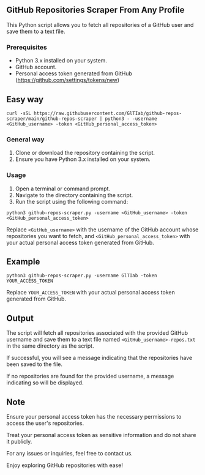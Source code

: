 ## GitHub Repositories Scraper From Any Profile

This Python script allows you to fetch all repositories of a GitHub user and save them to a text file.

### Prerequisites

- Python 3.x installed on your system.
- GitHub account.
- Personal access token generated from GitHub (https://github.com/settings/tokens/new)

## Easy way 

```curl -sSL https://raw.githubusercontent.com/GlTIab/github-repos-scraper/main/github-repos-scraper | python3 - -username <GitHub_username> -token <GitHub_personal_access_token>```

### General way

1. Clone or download the repository containing the script.
2. Ensure you have Python 3.x installed on your system.

### Usage

1. Open a terminal or command prompt.
2. Navigate to the directory containing the script.
3. Run the script using the following command:

```
python3 github-repos-scraper.py -username <GitHub_username> -token <GitHub_personal_access_token>
```
Replace ```<GitHub_username>``` with the username of the GitHub account whose repositories you want to fetch, and ```<GitHub_personal_access_token>``` with your actual personal access token generated from GitHub.

## Example

```python3 github-repos-scraper.py -username GlTIab -token YOUR_ACCESS_TOKEN```

Replace ```YOUR_ACCESS_TOKEN``` with your actual personal access token generated from GitHub.

## Output

The script will fetch all repositories associated with the provided GitHub username and save them to a text file named ```<GitHub_username>-repos.txt``` in the same directory as the script.

If successful, you will see a message indicating that the repositories have been saved to the file.

If no repositories are found for the provided username, a message indicating so will be displayed.

## Note
Ensure your personal access token has the necessary permissions to access the user's repositories.

Treat your personal access token as sensitive information and do not share it publicly.

For any issues or inquiries, feel free to contact us.

Enjoy exploring GitHub repositories with ease!
